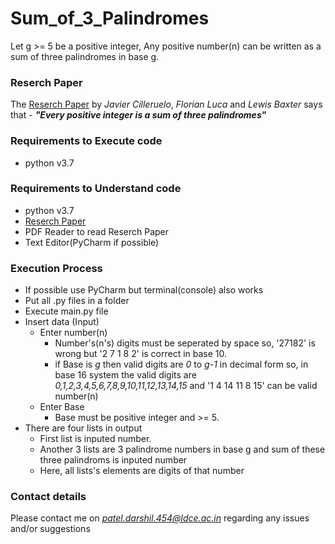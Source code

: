 # Sum_of_3_Palindromes
Let g >= 5 be a positive integer, Any positive number(n) can be written as a sum of three palindromes in base g.

### Reserch Paper
The [Reserch Paper](https://arxiv.org/abs/1602.06208) by *Javier Cilleruelo*, *Florian Luca* and *Lewis Baxter* says that - 
***"Every positive integer is a sum of three palindromes"***

### Requirements to Execute code
- python v3.7

### Requirements to Understand code
- python v3.7
- [Reserch Paper](https://arxiv.org/pdf/1602.06208)
- PDF Reader to read Reserch Paper
- Text Editor(PyCharm if possible)

### Execution Process
- If possible use PyCharm but terminal(console) also works
- Put all .py files in a folder
- Execute main.py file
- Insert data (Input)
  - Enter number(n)
    - Number's(n's) digits must be seperated by space so, '27182' is wrong but '2 7 1 8 2' is correct in base 10.
    - if Base is *g* then valid digits are *0* to *g-1* in decimal form so, in base 16 system the valid digits are *0,1,2,3,4,5,6,7,8,9,10,11,12,13,14,15* and '1 4 14 11 8 15' can be valid number(n)
  - Enter Base
    - Base must be positive integer and >= 5.
- There are four lists in output
  - First list is inputed number.
  - Another 3 lists are 3 palindrome numbers in base g and sum of these three palindroms is inputed number
  - Here, all lists's elements are digits of that number
  
### Contact details
Please contact me on *patel.darshil.454@ldce.ac.in* regarding any issues and/or suggestions

